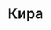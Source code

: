 ---
title: "Кира"
description: "Я девушка с большими бедрами, обворожительной грудью и карими глазами.  Для мужчин элитное сопровождение девушки – это чудесный выбор. Я люблю разные тусовки, мероприятия и умею поддерживать различные беседы.  Мне нравятся состоятельные и уверенные в себе мужчины.

Люблю проводить время в отеле с видом на море. У меня есть высшее образование. Знание английского на высоком уровне дает мне возможность общаться с иностранцами. Я подарю вам незабываемые ощущения. Мои эскорт услуги вы можете заказать, связавшись с менеджером нашего агентства."
Price: "От 1000$"
height: "176"
weight: "50"
age: "21"
folder: kira2
mainImage: 1.webp
images:
  - 2.webp
  - 3.webp
---